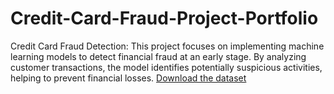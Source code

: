 # Credit-Card-Fraud-Project-Portfolio
Credit Card Fraud Detection: This project focuses on implementing machine learning models to detect financial fraud at an early stage. By analyzing customer transactions, the model identifies potentially suspicious activities, helping to prevent financial losses.
[Download the dataset](https://www.kaggle.com/datasets/mlg-ulb/creditcardfraud/data)
